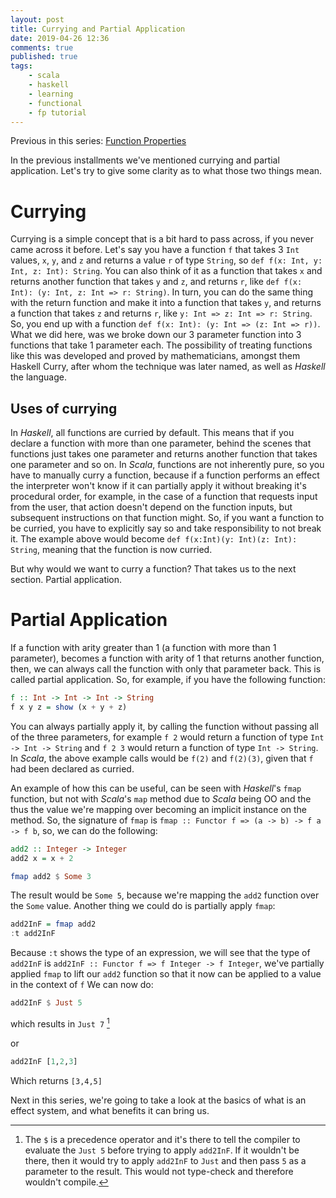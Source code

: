 ```yaml
---
layout: post
title: Currying and Partial Application
date: 2019-04-26 12:36
comments: true
published: true
tags:
    - scala
    - haskell
    - learning
    - functional
    - fp tutorial
---
```


Previous in this series: [Function Properties](/articles/Function-Properties/)

In the previous installments we've mentioned currying and partial application.
Let's try to give some clarity as to what those two things mean.

# Currying

Currying is a simple concept that is a bit hard to pass across, if you never
came across it before. Let's say you have a function `f` that takes 3 `Int`
values, `x`, `y`, and `z` and returns a value `r` of type `String`, so
`def f(x: Int, y: Int, z: Int): String`. You can also think of it as a function
that takes `x` and returns another function that takes `y` and `z`, and returns
`r`, like `def f(x: Int): (y: Int, z: Int => r: String)`. In turn, you can do the
same thing with the return function and make it into a function that takes `y`,
and returns a function that takes `z` and returns `r`, like
`y: Int => z: Int => r: String`. So, you end up with a function
`def f(x: Int): (y: Int => (z: Int => r))`.
What we did here, was we broke down our 3 parameter function into 3 functions that
take 1 parameter each.
The possibility of treating functions like this was developed and proved by
mathematicians, amongst them Haskell Curry, after whom the technique was later
named, as well as _Haskell_ the language.

## Uses of currying

In _Haskell_, all functions are curried by default. This means that if you declare
a function with more than one parameter, behind the scenes that functions just takes
one parameter and returns another function that takes one parameter and so on.
In _Scala_, functions are not inherently pure, so you have to manually curry a function,
because if a function performs an effect the interpreter won't know if it can partially
apply it without breaking it's procedural order, for example, in the case of a function
that requests input from the user, that action doesn't depend on the function inputs, but
subsequent instructions on that function might. So, if you want a function to be curried,
you have to explicitly say so and take responsibility to not break it. The example above
would become `def f(x:Int)(y: Int)(z: Int): String`, meaning that the function is now curried.

But why would we want to curry a function?
That takes us to the next section. Partial application.

# Partial Application

If a function with arity greater than 1 (a function with more than 1
parameter), becomes a function with arity of 1 that returns another function,
then, we can always call the function with only that parameter back. This is
called partial application. So, for example, if you have the following
function:

```Haskell
f :: Int -> Int -> Int -> String
f x y z = show (x + y + z)
```

You can always partially apply it, by calling the function without passing all
of the three parameters, for example `f 2` would return a function of type
`Int -> Int -> String` and `f 2 3` would return a function of type
`Int -> String`. In _Scala_, the above example calls would be `f(2)` and
`f(2)(3)`, given that `f` had been declared as curried.

An example of how this can be useful, can be seen with _Haskell_'s `fmap`
function, but not with _Scala_'s `map` method due to _Scala_ being OO and the
thus the value we're mapping over becoming an implicit instance on the
method.
So, the signature of `fmap` is `fmap :: Functor f => (a -> b) -> f a -> f b`, so, we can do the
following:

```Haskell
add2 :: Integer -> Integer
add2 x = x + 2

fmap add2 $ Some 3
```

The result would be `Some 5`, because we're mapping the `add2` function over
the `Some` value. Another thing we could do is partially apply `fmap`:

```Haskell
add2InF = fmap add2
:t add2InF
```
Because `:t` shows the type of an expression, we will see that the type of
`add2InF` is `add2InF :: Functor f => f Integer -> f Integer`, we've partially applied `fmap` to lift
our `add2` function so that it now can be applied to a value in the context of `f`
We can now do:

```Haskell
add2InF $ Just 5
```

which results in `Just 7` [^1]

or

```Haskell
add2InF [1,2,3]
```

Which returns `[3,4,5]`

Next in this series, we're going to take a look at the basics of what is an
effect system, and what benefits it can bring us.

[^1]: The `$` is a precedence operator and it's there to tell the compiler to
  evaluate the `Just 5` before trying to apply `add2InF`. If it wouldn't be
  there, then it would try to apply `add2InF` to `Just` and then pass `5` as a
  parameter to the result. This would not type-check and therefore wouldn't
  compile.
